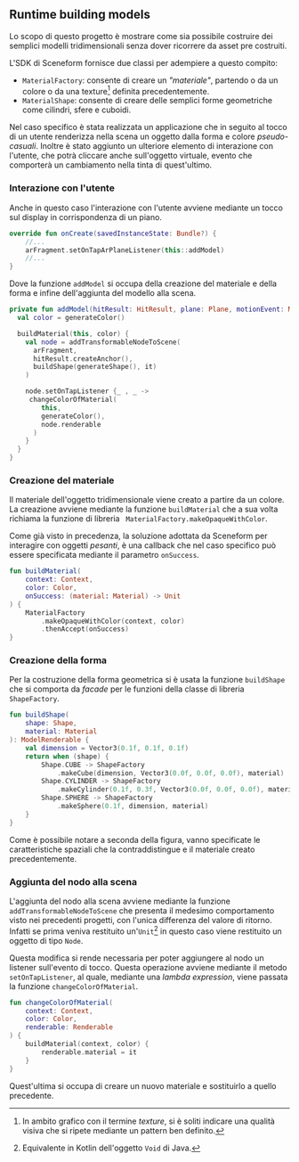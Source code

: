 ## Runtime building models

Lo scopo di questo progetto è mostrare come sia possibile costruire dei semplici modelli tridimensionali senza dover ricorrere da asset pre costruiti.

L'SDK di Sceneform fornisce due classi per adempiere a questo compito:

- `MaterialFactory`: consente di creare un *"materiale"*, partendo o da un colore o da una texture[^texture] definita precedentemente.
- `MaterialShape`: consente di creare delle semplici forme geometriche come cilindri, sfere e cuboidi.

Nel caso specifico è stata realizzata un applicazione che in seguito al tocco di un utente renderizza nella scena un oggetto dalla forma e colore *pseudo-casuali*.
Inoltre è stato aggiunto un ulteriore elemento di interazione con l'utente, che potrà cliccare anche sull'oggetto virtuale, evento che comporterà un cambiamento nella tinta di quest'ultimo.

### Interazione con l'utente

Anche in questo caso l'interazione con l'utente avviene mediante un tocco sul display in corrispondenza di un piano.


```kotlin
override fun onCreate(savedInstanceState: Bundle?) {
	//...
	arFragment.setOnTapArPlaneListener(this::addModel)
	//...
}
```

Dove la funzione `addModel` si occupa della creazione del materiale e della forma e infine dell'aggiunta del modello alla scena.

```kotlin
private fun addModel(hitResult: HitResult, plane: Plane, motionEvent: MotionEvent) {
  val color = generateColor()

  buildMaterial(this, color) {
    val node = addTransformableNodeToScene(
      arFragment,
      hitResult.createAnchor(),
      buildShape(generateShape(), it)
    )

    node.setOnTapListener {_ , _ ->
     changeColorOfMaterial(
        this,
        generateColor(),
        node.renderable
      )
    }
  }
}
```

### Creazione del materiale

Il materiale dell'oggetto tridimensionale viene creato a partire da un colore.
La creazione avviene mediante la funzione `buildMaterial` che a sua volta richiama la funzione di libreria ` MaterialFactory.makeOpaqueWithColor`.

Come già visto in precedenza, la soluzione adottata da Sceneform per interagire con oggetti *pesanti*, è una callback che nel caso specifico può essere specificata mediante il parametro `onSuccess`.

```kotlin
fun buildMaterial(
    context: Context,
    color: Color,
    onSuccess: (material: Material) -> Unit
) {
    MaterialFactory
        .makeOpaqueWithColor(context, color)
        .thenAccept(onSuccess)
}
```

### Creazione della forma

Per la costruzione della forma geometrica si è usata la funzione `buildShape` che si comporta da *facade* per le funzioni della classe di libreria `ShapeFactory`.

```kotlin
fun buildShape(
    shape: Shape,
    material: Material
): ModelRenderable {
    val dimension = Vector3(0.1f, 0.1f, 0.1f)
    return when (shape) {
        Shape.CUBE -> ShapeFactory
            .makeCube(dimension, Vector3(0.0f, 0.0f, 0.0f), material)
        Shape.CYLINDER -> ShapeFactory
            .makeCylinder(0.1f, 0.3f, Vector3(0.0f, 0.0f, 0.0f), material)
        Shape.SPHERE -> ShapeFactory
            .makeSphere(0.1f, dimension, material)
    }
}
```

Come è possibile notare a seconda della figura, vanno specificate le caratteristiche spaziali che la contraddistingue e il materiale creato precedentemente.

### Aggiunta del nodo alla scena

L'aggiunta del nodo alla scena avviene mediante la funzione `addTransformableNodeToScene` che presenta il medesimo comportamento visto nei precedenti progetti, con l'unica differenza del valore di ritorno.
Infatti se prima veniva restituito un'`Unit`[^unit] in questo caso viene restituito un oggetto di tipo `Node`.

Questa modifica si rende necessaria per poter aggiungere al nodo un listener sull'evento di tocco.
Questa operazione avviene mediante il metodo `setOnTapListener`, al quale, mediante una *lambda expression*, viene passata la funzione `changeColorOfMaterial`.

```kotlin
fun changeColorOfMaterial(
    context: Context,
    color: Color,
    renderable: Renderable
) {
    buildMaterial(context, color) {
        renderable.material = it
    }
}
```

Quest'ultima si occupa di creare un nuovo materiale e sostituirlo a quello precedente.

[^texture]: In ambito grafico con il termine *texture*, si è soliti indicare una qualità visiva che si ripete mediante un pattern ben definito.

[^unit]: Equivalente in Kotlin dell'oggetto `Void` di Java.
